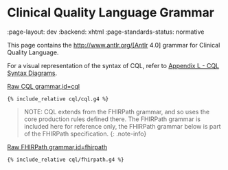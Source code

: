 # Clinical Quality Language Grammar
:page-layout: dev
:backend: xhtml
:page-standards-status: normative

This page contains the http://www.antlr.org/[Antlr 4.0] grammar for Clinical Quality Language.

For a visual representation of the syntax of CQL, refer to [Appendix L - CQL Syntax Diagrams](19-l-cqlsyntaxdiagrams.html).

[Raw CQL grammar,id=cql](cql/cql.g4)

``` antlr4
{% include_relative cql/cql.g4 %}
```

> NOTE: CQL extends from the FHIRPath grammar, and so uses the core production rules defined there. The FHIRPath grammar is included here for reference only, the FHIRPath grammar below is part of the FHIRPath specification.
{: .note-info}

[Raw FHIRPath grammar,id=fhirpath](cql/fhirpath.g4)

``` antlr4
{% include_relative cql/fhirpath.g4 %}
```
